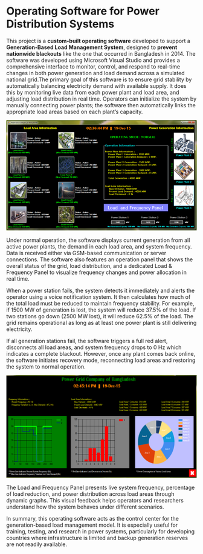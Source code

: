 # Operating Software for Power Distribution Systems
This project is a **custom-built operating software** developed to support a **Generation-Based Load Management System**, designed to **prevent nationwide blackouts** like the one that occurred in Bangladesh in 2014. The software was developed using Microsoft Visual Studio and provides a comprehensive interface to monitor, control, and respond to real-time changes in both power generation and load demand across a simulated national grid.The primary goal of this software is to ensure grid stability by automatically balancing electricity demand with available supply. It does this by monitoring live data from each power plant and load area, and adjusting load distribution in real time. Operators can initialize the system by manually connecting power plants; the software then automatically links the appropriate load areas based on each plant’s capacity.

![Normal Operation Mode.png](https://github.com/mehedihassanarman/Operating-Software-for-Power-Distribution-Systems/blob/main/Project%20Image/Normal%20Operation%20Mode.png)

Under normal operation, the software displays current generation from all active power plants, the demand in each load area, and system frequency. Data is received either via GSM-based communication or server connections. The software also features an operation panel that shows the overall status of the grid, load distribution, and a dedicated Load & Frequency Panel to visualize frequency changes and power allocation in real time.

When a power station fails, the system detects it immediately and alerts the operator using a voice notification system. It then calculates how much of the total load must be reduced to maintain frequency stability. For example, if 1500 MW of generation is lost, the system will reduce 37.5% of the load. If two stations go down (2500 MW lost), it will reduce 62.5% of the load. The grid remains operational as long as at least one power plant is still delivering electricity.

If all generation stations fail, the software triggers a full red alert, disconnects all load areas, and system frequency drops to 0 Hz which indicates a complete blackout. However, once any plant comes back online, the software initiates recovery mode, reconnecting load areas and restoring the system to normal operation.

![Load & Frequency Panel of Power System.png](https://github.com/mehedihassanarman/Operating-Software-for-Power-Distribution-Systems/blob/main/Project%20Image/Load%20%26%20Frequency%20Panel%20of%20Power%20System.png)

The Load and Frequency Panel presents live system frequency, percentage of load reduction, and power distribution across load areas through dynamic graphs. This visual feedback helps operators and researchers understand how the system behaves under different scenarios.

In summary, this operating software acts as the control center for the generation-based load management model. It is especially useful for training, testing, and research in power systems, particularly for developing countries where infrastructure is limited and backup generation reserves are not readily available.



